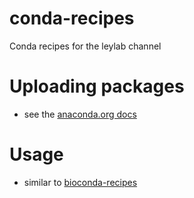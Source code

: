 # conda-recipes

Conda recipes for the leylab channel


# Uploading packages 

* see the [anaconda.org docs](https://docs.continuum.io/anaconda-cloud/using.html#uploading-packages-to-an-organization)


# Usage

* similar to [bioconda-recipes](https://github.com/bioconda/bioconda-recipes)


